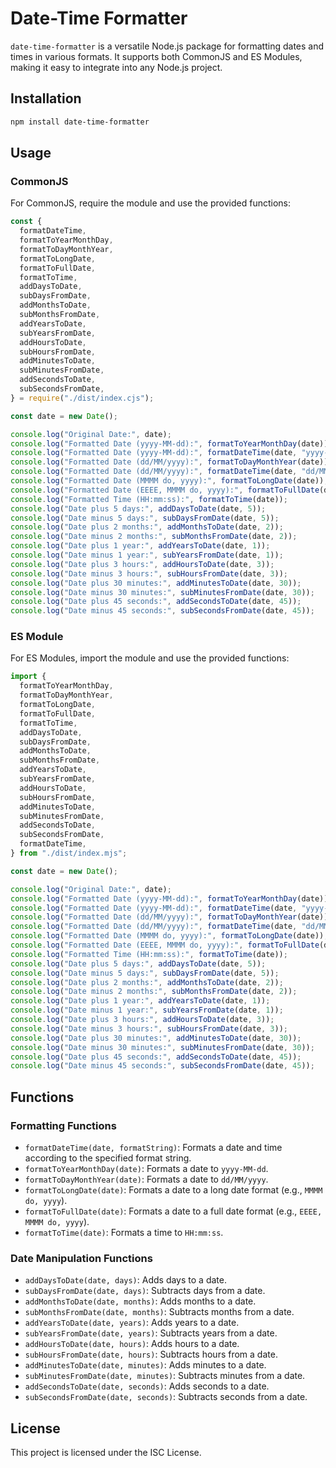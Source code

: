 # Date-Time Formatter

`date-time-formatter` is a versatile Node.js package for formatting dates and times in various formats. It supports both CommonJS and ES Modules, making it easy to integrate into any Node.js project.

## Installation

```markdown
npm install date-time-formatter
```

## Usage

### CommonJS

For CommonJS, require the module and use the provided functions:

```js
const {
  formatDateTime,
  formatToYearMonthDay,
  formatToDayMonthYear,
  formatToLongDate,
  formatToFullDate,
  formatToTime,
  addDaysToDate,
  subDaysFromDate,
  addMonthsToDate,
  subMonthsFromDate,
  addYearsToDate,
  subYearsFromDate,
  addHoursToDate,
  subHoursFromDate,
  addMinutesToDate,
  subMinutesFromDate,
  addSecondsToDate,
  subSecondsFromDate,
} = require("./dist/index.cjs");

const date = new Date();

console.log("Original Date:", date);
console.log("Formatted Date (yyyy-MM-dd):", formatToYearMonthDay(date));
console.log("Formatted Date (yyyy-MM-dd):", formatDateTime(date, "yyyy-MM-dd"));
console.log("Formatted Date (dd/MM/yyyy):", formatToDayMonthYear(date));
console.log("Formatted Date (dd/MM/yyyy):", formatDateTime(date, "dd/MM/yyyy"));
console.log("Formatted Date (MMMM do, yyyy):", formatToLongDate(date));
console.log("Formatted Date (EEEE, MMMM do, yyyy):", formatToFullDate(date));
console.log("Formatted Time (HH:mm:ss):", formatToTime(date));
console.log("Date plus 5 days:", addDaysToDate(date, 5));
console.log("Date minus 5 days:", subDaysFromDate(date, 5));
console.log("Date plus 2 months:", addMonthsToDate(date, 2));
console.log("Date minus 2 months:", subMonthsFromDate(date, 2));
console.log("Date plus 1 year:", addYearsToDate(date, 1));
console.log("Date minus 1 year:", subYearsFromDate(date, 1));
console.log("Date plus 3 hours:", addHoursToDate(date, 3));
console.log("Date minus 3 hours:", subHoursFromDate(date, 3));
console.log("Date plus 30 minutes:", addMinutesToDate(date, 30));
console.log("Date minus 30 minutes:", subMinutesFromDate(date, 30));
console.log("Date plus 45 seconds:", addSecondsToDate(date, 45));
console.log("Date minus 45 seconds:", subSecondsFromDate(date, 45));
```

### ES Module

For ES Modules, import the module and use the provided functions:

```js
import {
  formatToYearMonthDay,
  formatToDayMonthYear,
  formatToLongDate,
  formatToFullDate,
  formatToTime,
  addDaysToDate,
  subDaysFromDate,
  addMonthsToDate,
  subMonthsFromDate,
  addYearsToDate,
  subYearsFromDate,
  addHoursToDate,
  subHoursFromDate,
  addMinutesToDate,
  subMinutesFromDate,
  addSecondsToDate,
  subSecondsFromDate,
  formatDateTime,
} from "./dist/index.mjs";

const date = new Date();

console.log("Original Date:", date);
console.log("Formatted Date (yyyy-MM-dd):", formatToYearMonthDay(date));
console.log("Formatted Date (yyyy-MM-dd):", formatDateTime(date, "yyyy-MM-dd"));
console.log("Formatted Date (dd/MM/yyyy):", formatToDayMonthYear(date));
console.log("Formatted Date (dd/MM/yyyy):", formatDateTime(date, "dd/MM/yyyy"));
console.log("Formatted Date (MMMM do, yyyy):", formatToLongDate(date));
console.log("Formatted Date (EEEE, MMMM do, yyyy):", formatToFullDate(date));
console.log("Formatted Time (HH:mm:ss):", formatToTime(date));
console.log("Date plus 5 days:", addDaysToDate(date, 5));
console.log("Date minus 5 days:", subDaysFromDate(date, 5));
console.log("Date plus 2 months:", addMonthsToDate(date, 2));
console.log("Date minus 2 months:", subMonthsFromDate(date, 2));
console.log("Date plus 1 year:", addYearsToDate(date, 1));
console.log("Date minus 1 year:", subYearsFromDate(date, 1));
console.log("Date plus 3 hours:", addHoursToDate(date, 3));
console.log("Date minus 3 hours:", subHoursFromDate(date, 3));
console.log("Date plus 30 minutes:", addMinutesToDate(date, 30));
console.log("Date minus 30 minutes:", subMinutesFromDate(date, 30));
console.log("Date plus 45 seconds:", addSecondsToDate(date, 45));
console.log("Date minus 45 seconds:", subSecondsFromDate(date, 45));
```

## Functions

### Formatting Functions

- `formatDateTime(date, formatString)`: Formats a date and time according to the specified format string.
- `formatToYearMonthDay(date)`: Formats a date to `yyyy-MM-dd`.
- `formatToDayMonthYear(date)`: Formats a date to `dd/MM/yyyy`.
- `formatToLongDate(date)`: Formats a date to a long date format (e.g., `MMMM do, yyyy`).
- `formatToFullDate(date)`: Formats a date to a full date format (e.g., `EEEE, MMMM do, yyyy`).
- `formatToTime(date)`: Formats a time to `HH:mm:ss`.

### Date Manipulation Functions

- `addDaysToDate(date, days)`: Adds days to a date.
- `subDaysFromDate(date, days)`: Subtracts days from a date.
- `addMonthsToDate(date, months)`: Adds months to a date.
- `subMonthsFromDate(date, months)`: Subtracts months from a date.
- `addYearsToDate(date, years)`: Adds years to a date.
- `subYearsFromDate(date, years)`: Subtracts years from a date.
- `addHoursToDate(date, hours)`: Adds hours to a date.
- `subHoursFromDate(date, hours)`: Subtracts hours from a date.
- `addMinutesToDate(date, minutes)`: Adds minutes to a date.
- `subMinutesFromDate(date, minutes)`: Subtracts minutes from a date.
- `addSecondsToDate(date, seconds)`: Adds seconds to a date.
- `subSecondsFromDate(date, seconds)`: Subtracts seconds from a date.

## License

This project is licensed under the ISC License.
